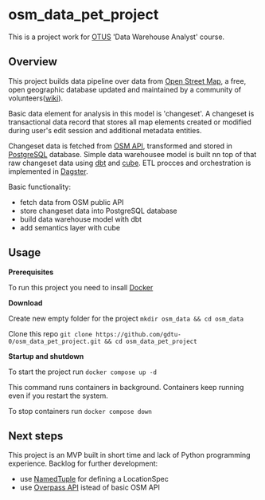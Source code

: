 # osm_data_pet_project

This is a project work for [OTUS](https://otus.ru/) 'Data Warehouse Analyst' course.

## Overview

This project builds data pipeline over data from [Open Street Map](https://www.openstreetmap.org/), 
a free, open geographic database updated and maintained by a community of volunteers([wiki](https://en.wikipedia.org/wiki/OpenStreetMap)).

Basic data element for analysis in this model is 'changeset'. A changeset is transactional data record that stores all map elements 
created or modified during user's edit session and additional metadata entities.

Changeset data is fetched from [OSM API](https://wiki.openstreetmap.org/wiki/API_v0.6), transformed and stored in [PostgreSQL](https://www.postgresql.org/) database. 
Simple data warehousee model is built nn top of that raw changeset data using [dbt](https://www.getdbt.com/) and [cube](https://cube.dev/). 
ETL procces and orchestration is implemented in [Dagster](https://dagster.io/).

Basic functionality:
- fetch data from OSM public API
- store changeset data into PostgreSQL database
- build data warehouse model with dbt
- add semantics layer with cube

## Usage

**Prerequisites**

To run this project you need to insall [Docker](https://www.docker.com/)

**Download**

Create new empty folder for the project `mkdir osm_data && cd osm_data`

Clone this repo `git clone https://github.com/gdtu-0/osm_data_pet_project.git && cd osm_data_pet_project`

**Startup and shutdown**

To start the project run `docker compose up -d`

This command runs containers in background. Containers keep running even if you restart the system.

To stop containers run `docker compose down`

## Next steps

This project is an MVP built in short time and lack of Python programming experience.
Backlog for further development:
- use [NamedTuple](https://docs.python.org/3/library/collections.html#collections.namedtuple) for defining a LocationSpec
- use [Overpass API](https://wiki.openstreetmap.org/wiki/Overpass_API) istead of basic OSM API